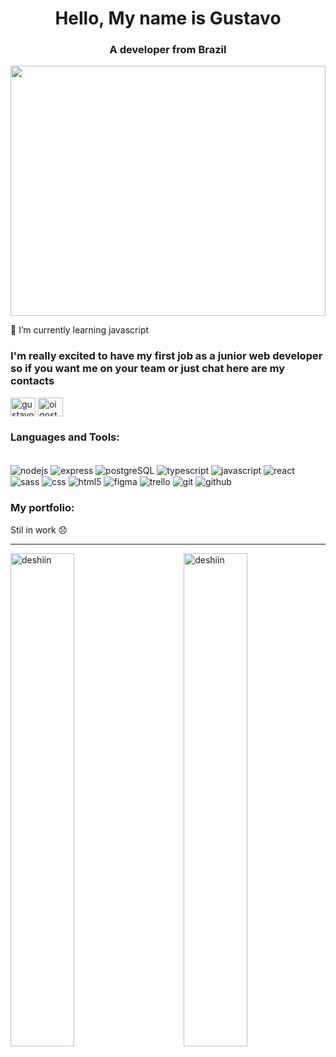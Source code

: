 <h1 align="center">Hello, My name is Gustavo</h1>
<h3 align="center">A developer from Brazil</h3>

<img width="100%" height="400" src="https://steamuserimages-a.akamaihd.net/ugc/945094571616867748/680E4979CC75A2310664E0883F3F3FC6CBECA3BE/?imw=1024&imh=576&ima=fit&impolicy=Letterbox&imcolor=%23000000&letterbox=true" alt="">

🌱 I’m currently learning javascript

<h3>I'm really excited to have my first job as a junior web developer so if you want me on your team or just chat here are my contacts</h3>
<p align="left">


<a href="https://www.linkedin.com/in/gustavo-medeiros-abb64a26b/" target="blank"><img align="center" src="https://raw.githubusercontent.com/rahuldkjain/github-profile-readme-generator/master/src/images/icons/Social/linked-in-alt.svg" alt="gustavo-medeiros-abb64a26b" height="30" width="40" /></a>
<a href="https://www.instagram.com/oigostavo/" target="blank"><img align="center" src="https://raw.githubusercontent.com/rahuldkjain/github-profile-readme-generator/master/src/images/icons/Social/instagram.svg" alt="oigostavo" height="30" width="40" /></a>
</p>
<h3 align="left">Languages and Tools:</h3>
<div style="display: inline_block" gap="9px"><br/>
 <img align="center" alt="nodejs" src="https://img.shields.io/badge/Node.js-339933.svg?style=for-the-badge&logo=nodedotjs&logoColor=white"/>
 <img align="center" alt="express" src="https://img.shields.io/badge/Express-000000.svg?style=for-the-badge&logo=Express&logoColor=white"/>
 <img align="center" alt="postgreSQL" src="https://img.shields.io/badge/PostgreSQL-4169E1.svg?style=for-the-badge&logo=PostgreSQL&logoColor=white"/>
 <img align="center" alt="typescript" src="https://img.shields.io/badge/TypeScript-3178C6.svg?style=for-the-badge&logo=TypeScript&logoColor=white"/>
 <img align="center" alt="javascript" src="https://img.shields.io/badge/JavaScript-F7DF1E.svg?style=for-the-badge&logo=JavaScript&logoColor=black"/>
 <img align="center" alt="react" src="https://img.shields.io/badge/React-61DAFB.svg?style=for-the-badge&logo=React&logoColor=black"/>
 <img align="center" alt="sass" src="https://img.shields.io/badge/Sass-CC6699.svg?style=for-the-badge&logo=Sass&logoColor=white"/>
 <img align="center" alt="css" src="https://img.shields.io/badge/CSS3-1572B6.svg?style=for-the-badge&logo=CSS3&logoColor=white"/>
 <img align="center" alt="html5" src="https://img.shields.io/badge/HTML5-E34F26.svg?style=for-the-badge&logo=HTML5&logoColor=white"/>
 <img align="center" alt="figma" src="https://img.shields.io/badge/Figma-F24E1E.svg?style=for-the-badge&logo=Figma&logoColor=white"/>
 <img align="center" alt="trello" src="https://img.shields.io/badge/Trello-0052CC.svg?style=for-the-badge&logo=Trello&logoColor=white"/>
 <img align="center" alt="git" src="https://img.shields.io/badge/Git-F05032.svg?style=for-the-badge&logo=Git&logoColor=white"/>
 <img align="center" alt="github" src="https://img.shields.io/badge/GitHub-181717.svg?style=for-the-badge&logo=GitHub&logoColor=white"/>
</div>


<h3>My portfolio:</h3>
<a>Stil in work 😞 </a>

<hr>

<img align="left" src="https://github-readme-stats.vercel.app/api?username=gusmfs&show_icons=true&locale=en" width="45%" alt="deshiin" />

<img align="right" src="https://github-readme-streak-stats.herokuapp.com/?user=gusmfs&" width="45%" alt="deshiin" />
